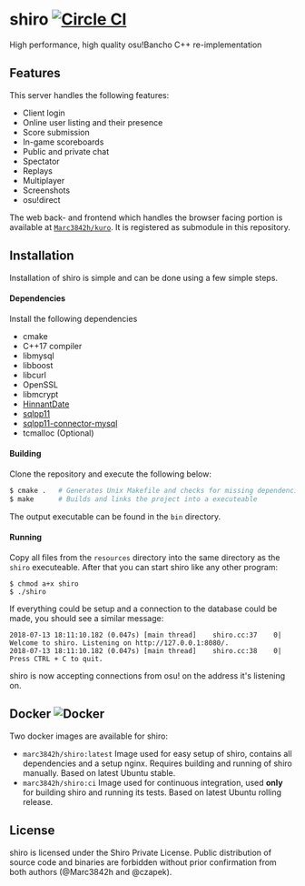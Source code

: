 # shiro [![Circle CI](https://img.shields.io/circleci/token/2f51bb1a72234696bbc4644894b40dd3687253dd/project/github/Marc3842h/shiro/master.svg?logo=circleci)](https://circleci.com/gh/Marc3842h/shiro)

High performance, high quality osu!Bancho C++ re-implementation

## Features

This server handles the following features:

* Client login
* Online user listing and their presence
* Score submission
* In-game scoreboards
* Public and private chat
* Spectator
* Replays
* Multiplayer
* Screenshots
* osu!direct

The web back- and frontend which handles the browser facing portion
is available at [`Marc3842h/kuro`](https://github.com/Marc3842h/kuro).
It is registered as submodule in this repository.

## Installation

Installation of shiro is simple and can be done using a few simple steps.

#### Dependencies

Install the following dependencies

* cmake
* C++17 compiler
* libmysql
* libboost
* libcurl
* OpenSSL
* libmcrypt
* [HinnantDate](https://github.com/HowardHinnant/date)
* [sqlpp11](https://github.com/rbock/sqlpp11)
* [sqlpp11-connector-mysql](https://github.com/rbock/sqlpp11-connector-mysql)
* tcmalloc (Optional)

#### Building

Clone the repository and execute the following below:

```bash
$ cmake .   # Generates Unix Makefile and checks for missing dependencies
$ make      # Builds and links the project into a executeable
```

The output executable can be found in the `bin` directory.

#### Running

Copy all files from the `resources` directory into
the same directory as the `shiro` executeable. After that
you can start shiro like any other program:

```
$ chmod a+x shiro
$ ./shiro
```

If everything could be setup and a connection to the database could be made,
you should see a similar message:

```
2018-07-13 18:11:10.182 (0.047s) [main thread]    shiro.cc:37    0| Welcome to shiro. Listening on http://127.0.0.1:8080/.
2018-07-13 18:11:10.182 (0.047s) [main thread]    shiro.cc:38    0| Press CTRL + C to quit.
```

shiro is now accepting connections from osu! on the address
it's listening on.

## Docker ![Docker](https://img.shields.io/docker/pulls/marc3842h/shiro.svg)

Two docker images are available for shiro:

* `marc3842h/shiro:latest` Image used for easy setup of shiro, contains all dependencies and a setup nginx. Requires building and running of shiro manually. Based on latest Ubuntu stable.
* `marc3842h/shiro:ci` Image used for continuous integration, used **only** for building shiro and running its tests. Based on latest Ubuntu rolling release.

## License

shiro is licensed under the Shiro Private License. Public
distribution of source code and binaries are forbidden
without prior confirmation from both authors (@Marc3842h and @czapek).
